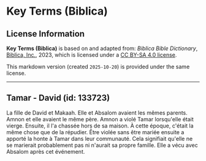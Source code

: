 # Key Terms (Biblica)

## License Information

**Key Terms (Biblica)** is based on and adapted from: _Biblica Bible Dictionary_, [Biblica, Inc.](https://www.biblica.com/), 2023, which is licensed under a [CC BY-SA 4.0 license](https://creativecommons.org/licenses/by-sa/4.0/legalcode.en).

This markdown version (created `2025-10-20`) is provided under the same license.



--------------------------------

## Tamar - David (id: 133723)

La fille de David et Makaah. Elle et Absalom avaient les mêmes parents. Amnon et elle avaient le même père. Amnon a violé Tamar lorsqu'elle était vierge. Ensuite, il l'a chassée hors de sa maison. À cette époque, c'était la même chose que de la répudier. Être violée sans être mariée ensuite a apporté la honte à Tamar dans leur communauté. Cela signifiait qu'elle ne se marierait probablement pas ni n'aurait sa propre famille. Elle a vécu avec Absalom après cet événement.


